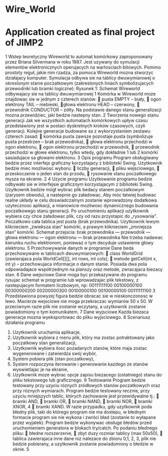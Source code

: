 # Wire_World
# Application created as final project of JIMP2


1 Wstep teoretyczny
Wireworld to automat komórkowy zaproponowany przez Briana Silvermana
w roku 1987. Jest uzywany do symulacji elementów elektronicznych operujacych
na wartosciach bitowych. Pomimo prostoty reguł, jakie nim rzadza, za
pomoca Wireworld mozna stworzyc działajacy komputer. Symulacja odbywa
sie na tablicy dwuwymiarowej o okreslonym stanie poczatkowym (zakreslonych
liniach symbolizujacych przewodniki lub bramki logiczne):
Rysunek 1: Schemat Wireworld odbywajacy sie na tablicy dwuwymiarowej
1
Komórka w Wireworld moze znajdowac sie w jednym z czterech stanów:
 pusta EMPTY – biały,
 ogon elektrony TAIL – niebieski,
 głowa elektronu HEAD – czerwony,
 przewodnik CONDUCTOR – zółty.
Na podstawie danego stanu generalizacji mozna przewidziec, jaki bedzie nastepny
stan.
2 Tworzenia nowego stanu generacji
Jak we wszystkich automatach komórkowych upływ czasu przedstawiony jest
w postaci dyskretnych kroków czasowych, czyli generacji. Kolejne generacje
budowane sa z wykorzystaniem zestawu czterech zasad:
 komórka pusta zawsze pozostaje pusta (symbolizuje pusta przestrzen –
brak przewodnika),
 głowa elektronu przechodzi w ogon elektronu,
 ogon elektronu przechodzi w przewodnik,
 przewodnik przechodzi w głowe elektronu, tylko wtedy, gdy dokładnie
1 lub 2 komórki sasiadujace sa głowami elektronu.
3 Opis programu
Program obsługiwany bedzie przez interfejs graficzny korzystajacy z biblioteki
Swing. Uzytkownik bedzie miec mozliwosc wyboru:
 liczby generacji,
 pliku wejsciowego,
 przeskoczenie o jeden stan do przodu,
 rysowanie stanu poczatkowego mysza na ekranie.
2
4 Uzycie programu
Uzytkowanie programu bedzie odbywało sie w interfejsie graficznym korzystajacym
z biblioteki Swing. Uzytkownik bedzie mógł wybrac plik bedacy
stanem poczatkowym (zarysem obwodu), a nastepnie go załadowac.
Aby móc łatwiej budowac realne układy w celu doswiadczalnym zostanie
wprowadzony dodatkowa uzytecznosc aplikacji, a mianowicie mozliwosc dynamicznego
budowania poczatkowego stanu generacji. Po uruchomieniu aplikacji
uzytkownik wybiera czy chce załadowac plik, czy od razu przystapic do
„rysowania”.
Poczatkowo cała tablica jest pusta (brak przewodnika).
Uzytkownik lewym kliknieciem „zwieksza stan” komórki, a prawym kliknieciem
„zmniejsza stan” komórki.
Schemat przejscia:
brak przewodnika — przewodnik — głowa elektronu — ogon elektronu —
brak przewodnika
Nie trzeba nadawac kierunku ruchu elektronom, poniewaz o tym decyduje
ustawienie głowy elektronu.
5 Przechowywanie danych w programie
Dane beda przechowywane w tablicach dwuwymiarowych:
 class WorldGrid (zawierajaca pola WorldCell[][], int rows, int cols);
 metode getCell(int x, int y) – przechowujaca informacje o danym stanie.
Posiada dwa pola odpowiadajace współrzednym na planszy oraz
metode, zwracajaca biezacy stan.
6 Dane wejsciowe
Dane moga byc przekazywane do programu rysujac schemat w programie lub
wprowadzajac plik tekstowy, z nastepujacym formatem liczbowym, np:
00111111100
00100000100
00300000200
00200000300
00100000100
00100000100
00111111100
3
Przedstawiona powyzej figura bedzie obracac sie w nieskonczonosc w lewo.
Macierze wejsciowe nie moga przekraczac wymiarów 50 x 50. W przeciwnym
razie plik nie zostanie wczytany, a uzytkownik zostanie powiadomiony o tym
komunikatem.
7 Dane wyjsciowe
Kazda biezaca generacje mozna wyeksportowac do pliku wyjsciowego.
8 Scenariusz działania programu
1. Uzytkownik uruchamia aplikacje,
2. Uzytkownik wybiera z menu plik, który ma zostac potraktowany jako
poczatkowy stan generalizacji,
3. Uzytkownik wybiera ilosc pozadanych stanów, które maja zostac wygenerowane
i zatwierdza swój wybór,
4. System pobiera plik (stan poczatkowy),
5. System rozpoczyna iterowanie i generowanie kazdego ze stanów wyswietlajac
je na ekranie,
6. Uzytkownik moze wybrac opcje zapisu biezacego (ostatniego) stanu do
pliku tekstowego lub graficznego.
9 Testowanie
Program bedzie testowany przy uzyciu róznych zródłowych stanów poczatkowych
oraz przy róznych wymiarach. Program bedzie testowany recznie, przy
uzyciu mniejszych tablic, których zachowanie jest przewidywalne tj.:
 bramki AND,
 bramki OR,
 bramki NAND,
 bramki NOR,
 bramki XNOR,
4
 bramki XAND.
W razie przypadku, gdy uzytkownik poda błedny plik, taki do którego program
nie ma dostepu, w błednym formacie program sie nie wykona i zwróci
bład (zostanie to wyłapane przez wyjatek). Program bedzie wykonywac obsługe
błedów przed uruchomieniem generatora w blokach try/catch. Po podaniu
błednego pliku:
 błedne rozszerzenie,
 zbyt duzy rozmiar tablicy (max 50x50),
 tablica zawierajaca inne dane niz nalezace do zbioru 0,1, 2, 3,
plik nie bedzie pobierany, a uzytkownik zostanie powiadomiony o błedzie w
oknie.
5
